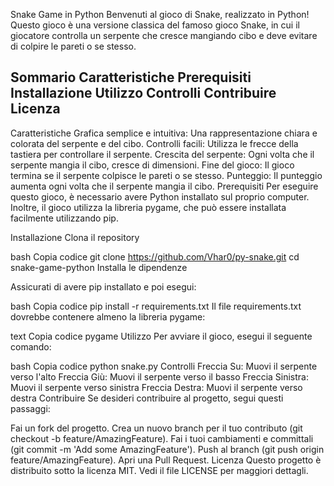 Snake Game in Python
Benvenuti al gioco di Snake, realizzato in Python! Questo gioco è una versione classica del famoso gioco Snake, in cui il giocatore controlla un serpente che cresce mangiando cibo e deve evitare di colpire le pareti o se stesso.

Sommario
Caratteristiche
Prerequisiti
Installazione
Utilizzo
Controlli
Contribuire
Licenza
--------------
Caratteristiche
Grafica semplice e intuitiva: Una rappresentazione chiara e colorata del serpente e del cibo.
Controlli facili: Utilizza le frecce della tastiera per controllare il serpente.
Crescita del serpente: Ogni volta che il serpente mangia il cibo, cresce di dimensioni.
Fine del gioco: Il gioco termina se il serpente colpisce le pareti o se stesso.
Punteggio: Il punteggio aumenta ogni volta che il serpente mangia il cibo.
Prerequisiti
Per eseguire questo gioco, è necessario avere Python installato sul proprio computer. Inoltre, il gioco utilizza la libreria pygame, che può essere installata facilmente utilizzando pip.

Installazione
Clona il repository

bash
Copia codice
git clone https://github.com/Vhar0/py-snake.git
cd snake-game-python
Installa le dipendenze

Assicurati di avere pip installato e poi esegui:

bash
Copia codice
pip install -r requirements.txt
Il file requirements.txt dovrebbe contenere almeno la libreria pygame:

text
Copia codice
pygame
Utilizzo
Per avviare il gioco, esegui il seguente comando:

bash
Copia codice
python snake.py
Controlli
Freccia Su: Muovi il serpente verso l'alto
Freccia Giù: Muovi il serpente verso il basso
Freccia Sinistra: Muovi il serpente verso sinistra
Freccia Destra: Muovi il serpente verso destra
Contribuire
Se desideri contribuire al progetto, segui questi passaggi:

Fai un fork del progetto.
Crea un nuovo branch per il tuo contributo (git checkout -b feature/AmazingFeature).
Fai i tuoi cambiamenti e committali (git commit -m 'Add some AmazingFeature').
Push al branch (git push origin feature/AmazingFeature).
Apri una Pull Request.
Licenza
Questo progetto è distribuito sotto la licenza MIT. Vedi il file LICENSE per maggiori dettagli.
